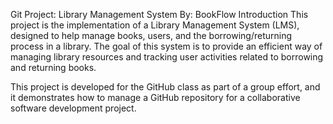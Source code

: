Git Project: Library Management System
By: BookFlow
Introduction
This project is the implementation of a Library Management System (LMS), designed to help manage books, users, and the borrowing/returning process in a library. The goal of this system is to provide an efficient way of managing library resources and tracking user activities related to borrowing and returning books.

This project is developed for the GitHub class as part of a group effort, and it demonstrates how to manage a GitHub repository for a collaborative software development project.
